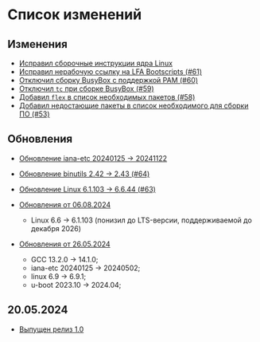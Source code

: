 # Список изменений

<!--

## Изменения

## Добавления

## Обновления пакетов

-->

## Изменения

- [Исправил сборочные инструкции ядра Linux](https://github.com/Linux-for-ARM/handbook/commit/ee1060dac08d1e5a699e4c579e3223f9a8ddeb30)
- [Исправил нерабочую ссылку на LFA Bootscripts (#61)](https://github.com/Linux-for-ARM/handbook/pull/61)
- [Отключил сборку BusyBox с поддержкой PAM (#60)](https://github.com/Linux-for-ARM/handbook/pull/60)
- [Отключил `tc` при сборке BusyBox (#59)](https://github.com/Linux-for-ARM/handbook/pull/59)
- [Добавил `flex` в список необходимых пакетов (#58)](https://github.com/Linux-for-ARM/handbook/pull/58)
- [Добавил недостающие пакеты в список необходимого для сборки ПО (#53)](https://github.com/Linux-for-ARM/handbook/pull/53)

## Обновления

- [Обновление iana-etc 20240125 -> 20241122](https://github.com/Linux-for-ARM/handbook/commit/cd5d6d6ac0c672759f32e127da21a6252ded8944)
- [Обновление binutils 2.42 -> 2.43 (#64)](https://github.com/Linux-for-ARM/handbook/pull/64)
- [Обновление Linux 6.1.103 -> 6.6.44 (#63)](https://github.com/Linux-for-ARM/handbook/pull/63)

- [Обновления от 06.08.2024](https://github.com/Linux-for-ARM/handbook/commit/048ca618307d92f209ea92de8ba4f920bb44f3f2)
  - Linux 6.6 -> 6.1.103 (понизил до LTS-версии, поддерживаемой до декабря 2026)

- [Обновления от 26.05.2024](https://github.com/Linux-for-ARM/handbook/pull/54)
  - GCC 13.2.0 -> 14.1.0;
  - iana-etc 20240125 -> 20240502;
  - linux 6.9 -> 6.9.1;
  - u-boot 2023.10 -> 2024.04;

## 20.05.2024

- [Выпущен релиз 1.0](https://github.com/Linux-for-ARM/handbook/releases/tag/v1.0.0)

